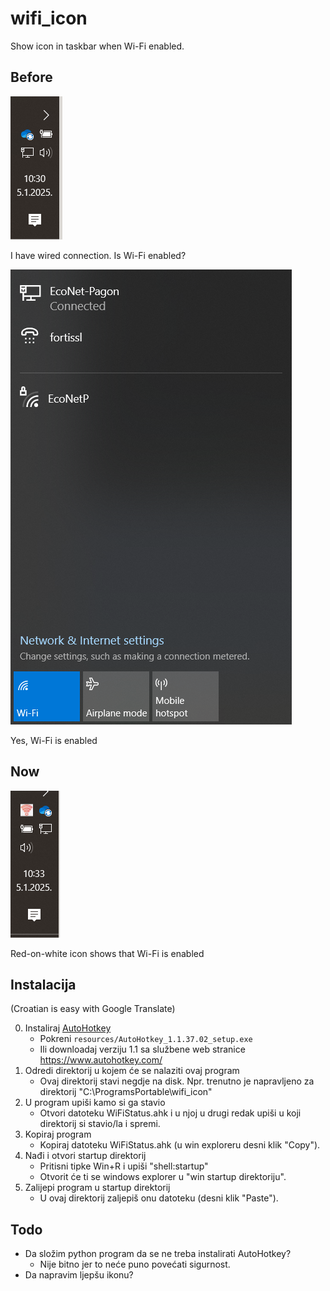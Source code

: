 # wifi_icon
Show icon in taskbar when Wi-Fi enabled.

## Before
![I have wired connection. Is Wi-Fi enabled?](resources/Taskbar_wo_icon.png)

I have wired connection. Is Wi-Fi enabled?

![Yes, Wi-Fi is enabled](resources/wifi_on.png)

Yes, Wi-Fi is enabled

## Now
![Icon shows Wi-Fi enabled](resources/Taskbar_with_icon.png)

Red-on-white icon shows that Wi-Fi is enabled

## Instalacija
(Croatian is easy with Google Translate)

0. Instaliraj [AutoHotkey](https://www.autohotkey.com/)
   - Pokreni `resources/AutoHotkey_1.1.37.02_setup.exe`
   - Ili downloadaj verziju 1.1 sa službene web stranice https://www.autohotkey.com/
1. Odredi direktorij u kojem će se nalaziti ovaj program
   - Ovaj direktorij stavi negdje na disk.
    Npr. trenutno je napravljeno za direktorij "C:\ProgramsPortable\wifi_icon"
2. U program upiši kamo si ga stavio
   - Otvori datoteku WiFiStatus.ahk i u njoj u drugi redak upiši u koji direktorij si stavio/la i spremi.
3. Kopiraj program
   - Kopiraj datoteku WiFiStatus.ahk (u win exploreru desni klik "Copy").
4. Nađi i otvori startup direktorij
   - Pritisni tipke Win+R i upiši "shell:startup"
   - Otvorit će ti se windows explorer u "win startup direktoriju".
5. Zalijepi program u startup direktorij
   - U ovaj direktorij zaljepiš onu datoteku (desni klik "Paste").

## Todo
- Da složim python program da se ne treba instalirati AutoHotkey?
  - Nije bitno jer to neće puno povećati sigurnost.
- Da napravim ljepšu ikonu?